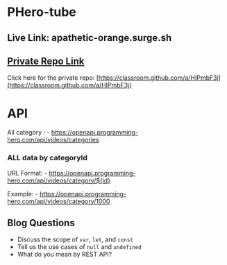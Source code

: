 # PHero-tube

## Live Link: apathetic-orange.surge.sh

## [ Private Repo Link](https://classroom.github.com/a/HIPmbF3j)

Click here for the private repo: [https://classroom.github.com/a/HIPmbF3j](https://classroom.github.com/a/HIPmbF3j)



# API

All category :  - https://openapi.programming-hero.com/api/videos/categories


### ALL data by categoryId
URL Format: - https://openapi.programming-hero.com/api/videos/category/${id}

Example: - https://openapi.programming-hero.com/api/videos/category/1000


## Blog Questions

- Discuss the scope of `var`, `let`, and `const`
- Tell us the use cases of `null` and `undefined`
- What do you mean by REST API?



